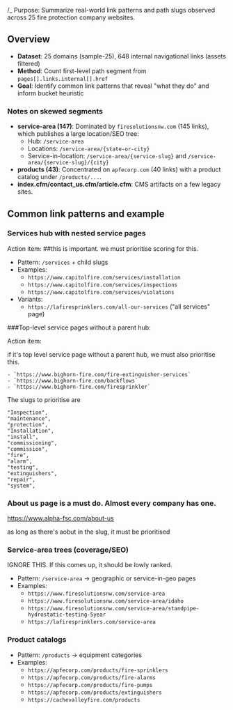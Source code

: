 /\_
Purpose: Summarize real-world link patterns and path slugs observed across 25 fire protection company websites.

<!-- AIDEV-NOTE: data source sample-25; 648 links; counts reflect first path segment -->
<!-- AIDEV-NOTE: use these slugs to refine link_priority_buckets in crawler/config.json -->

## Overview

- **Dataset**: 25 domains (sample-25), 648 internal navigational links (assets filtered)
- **Method**: Count first-level path segment from `pages[].links.internal[].href`
- **Goal**: Identify common link patterns that reveal "what they do" and inform bucket heuristic

### Notes on skewed segments

- **service-area (147)**: Dominated by `firesolutionsnw.com` (145 links), which publishes a large location/SEO tree:
  - Hub: `/service-area`
  - Locations: `/service-area/{state-or-city}`
  - Service-in-location: `/service-area/{service-slug}` and `/service-area/{service-slug}/{city}`
- **products (43)**: Concentrated on `apfecorp.com` (40 links) with a product catalog under `/products/...`.
- **index.cfm/contact_us.cfm/article.cfm**: CMS artifacts on a few legacy sites.

## Common link patterns and example

### Services hub with nested service pages

Action item:
##this is important. we must prioritise scoring for this.

- Pattern: `/services` + child slugs
- Examples:
  - `https://www.capitolfire.com/services/installation`
  - `https://www.capitolfire.com/services/inspections`
  - `https://www.capitolfire.com/services/violations`
- Variants:
  - `https://lafiresprinklers.com/all-our-services` ("all services" page)

###Top-level service pages without a parent hub:

Action item:

if it's top level service page without a parent hub, we must also prioritise this.

    - `https://www.bighorn-fire.com/fire-extinguisher-services`
    - `https://www.bighorn-fire.com/backflows`
    - `https://www.bighorn-fire.com/firesprinkler`

The slugs to prioritise are

    "Inspection",
    "maintenance",
    "protection",
    "Installation",
    "install",
    "commissioning",
    "commission",
    "fire",
    "alarm",
    "testing",
    "extinguishers",
    "repair",
    "system",

### About us page is a must do. Almost every company has one.

https://www.alpha-fsc.com/about-us

as long as there's aobut in the slug, it must be prioritised

### Service-area trees (coverage/SEO)

IGNORE THIS. If this comes up, it should be lowly ranked.

- Pattern: `/service-area` → geographic or service-in-geo pages
- Examples:
  - `https://www.firesolutionsnw.com/service-area`
  - `https://www.firesolutionsnw.com/service-area/idaho`
  - `https://www.firesolutionsnw.com/service-area/standpipe-hydrostatic-testing-5year`
  - `https://lafiresprinklers.com/service-area`

### Product catalogs

- Pattern: `/products` → equipment categories
- Examples:
  - `https://apfecorp.com/products/fire-sprinklers`
  - `https://apfecorp.com/products/fire-alarms`
  - `https://apfecorp.com/products/fire-pumps`
  - `https://apfecorp.com/products/extinguishers`
  - `https://cachevalleyfire.com/products`
